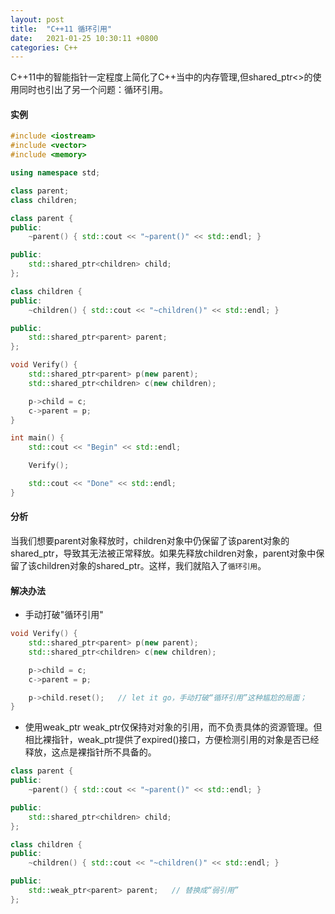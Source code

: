 ```yaml
---
layout: post
title:  "C++11 循环引用"
date:   2021-01-25 10:30:11 +0800
categories: C++
---
```


C++11中的智能指针一定程度上简化了C++当中的内存管理,但shared_ptr<>的使用同时也引出了另一个问题：循环引用。

#### 实例
```cpp
#include <iostream>
#include <vector>
#include <memory>

using namespace std;

class parent;
class children;

class parent {
public:
    ~parent() { std::cout << "~parent()" << std::endl; }

public:
    std::shared_ptr<children> child;
};

class children {
public:
    ~children() { std::cout << "~children()" << std::endl; }

public:
    std::shared_ptr<parent> parent;
};

void Verify() {
    std::shared_ptr<parent> p(new parent);
    std::shared_ptr<children> c(new children);

    p->child = c;
    c->parent = p;
}

int main() {
    std::cout << "Begin" << std::endl;

    Verify();

    std::cout << "Done" << std::endl;
}
```

#### 分析
当我们想要parent对象释放时，children对象中仍保留了该parent对象的shared_ptr，导致其无法被正常释放。如果先释放children对象，parent对象中保留了该children对象的shared_ptr。这样，我们就陷入了`循环引用`。

#### 解决办法
- 手动打破"循环引用"
```cpp
void Verify() {
    std::shared_ptr<parent> p(new parent);
    std::shared_ptr<children> c(new children);

    p->child = c;
    c->parent = p;

    p->child.reset();	// let it go，手动打破“循环引用”这种尴尬的局面；
}
```

- 使用weak_ptr
weak_ptr仅保持对对象的引用，而不负责具体的资源管理。但相比裸指针，weak_ptr提供了expired()接口，方便检测引用的对象是否已经释放，这点是裸指针所不具备的。

```cpp
class parent {
public:
    ~parent() { std::cout << "~parent()" << std::endl; }

public:
    std::shared_ptr<children> child;
};

class children {
public:
    ~children() { std::cout << "~children()" << std::endl; }

public:
    std::weak_ptr<parent> parent;	// 替换成“弱引用”
};
```